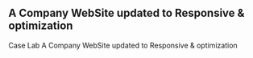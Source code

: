 ## A Company WebSite updated to Responsive & optimization

Case Lab 
 A Company WebSite updated to Responsive & optimization
